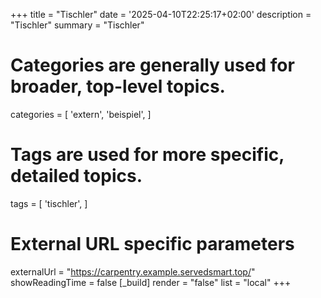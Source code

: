 +++
title = "Tischler"
date = '2025-04-10T22:25:17+02:00'
description = "Tischler"
summary = "Tischler"
# Categories are generally used for broader, top-level topics.
categories = [
 'extern',
 'beispiel',
]
# Tags are used for more specific, detailed topics.
tags = [
 'tischler',
]
# External URL specific parameters
externalUrl = "https://carpentry.example.servedsmart.top/"
showReadingTime = false
[_build]
render = "false"
list = "local"
+++
